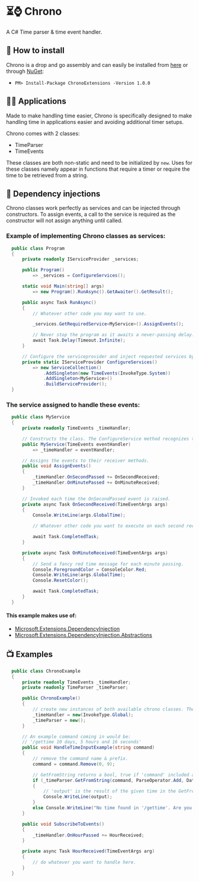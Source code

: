 # ⏳⌚ Chrono
A C# Time parser &amp; time event handler.

## 📩 How to install

Chrono is a drop and go assembly and can easily be installed from [here](https://github.com/Rozen4334/Chrono/releases/) or through [NuGet](https://www.nuget.org/packages/ChronoExtensions/1.0.0):

- ` PM> Install-Package ChronoExtensions -Version 1.0.0 `

## 👨‍💻 Applications

Made to make handling time easier, Chrono is specifically designed to make handling time in applications easier and avoiding additional timer setups.

Chrono comes with 2 classes: 
- TimeParser
- TimeEvents

These classes are both non-static and need to be initialized by ` new `. Uses for these classes namely appear in functions that require a timer or require the time to be retrieved from a string.

## 💉 Dependency injections

Chrono classes work perfectly as services and can be injected through constructors. To assign events, a call to the service is required as the constructor will not assign anything until called.

### Example of implementing Chrono classes as services:
```cs
  public class Program
  {
      private readonly IServiceProvider _services;

      public Program()
          => _services = ConfigureServices();

      static void Main(string[] args)
          => new Program().RunAsync().GetAwaiter().GetResult();

      public async Task RunAsync()
      {
          // Whatever other code you may want to use.

          _services.GetRequiredService<MyService>().AssignEvents();

          // Never stop the program as it awaits a never-passing delay.
          await Task.Delay(Timeout.Infinite);
      }

      // Configure the serviceprovider and inject requested services by depending classes in the provider.
      private static IServiceProvider ConfigureServices()
          => new ServiceCollection()
              .AddSingleton(new TimeEvents(InvokeType.System))
              .AddSingleton<MyService>()
              .BuildServiceProvider();
  }
```
### The service assigned to handle these events:
```cs
  public class MyService
  {
      private readonly TimeEvents _timeHandler;

      // Constructs the class. The ConfigureService method recognizes the TimeEvents class while building and injects it by itself.
      public MyService(TimeEvents eventHandler)
          => _timeHandler = eventHandler;

      // Assigns the events to their receiver methods.
      public void AssignEvents()
      { 
          _timeHandler.OnSecondPassed += OnSecondReceived;
          _timeHandler.OnMinutePassed += OnMinuteReceived;
      }

      // Invoked each time the OnSecondPassed event is raised.
      private async Task OnSecondReceived(TimeEventArgs args)
      {
          Console.WriteLine(args.GlobalTime);

          // Whatever other code you want to execute on each second received.

          await Task.CompletedTask;
      }

      private async Task OnMinuteReceived(TimeEventArgs args)
      {
          // Send a fancy red time message for each minute passing.
          Console.ForegroundColor = ConsoleColor.Red;
          Console.WriteLine(args.GlobalTime);
          Console.ResetColor();

          await Task.CompletedTask;
      }
  }
```
#### This example makes use of:
- [Microsoft.Extensions.DependencyInjection](https://www.nuget.org/packages/Microsoft.Extensions.DependencyInjection/)
- [Microsoft.Extensions.DependencyInjection.Abstractions](https://www.nuget.org/packages/Microsoft.Extensions.DependencyInjection.Abstractions/)

## 📺 Examples

```cs
  public class ChronoExample
  {
      private readonly TimeEvents _timeHandler;
      private readonly TimeParser _timeParser;

      public ChronoExample()
      {
          // create new instances of both available chrono classes. There are no static fields in either of these classes.
          _timeHandler = new(InvokeType.Global);
          _timeParser = new();
      }

      // An example command coming in would be:
      // '/gettime 10 days, 5 hours and 16 seconds'
      public void HandleTimeInputExample(string command)
      {
          // remove the command name & prefix.
          command = command.Remove(0, 9);

          // GetFromString returns a bool, true if 'command' included any valid time, false if it did not.
          if (_timeParser.GetFromString(command, ParseOperator.Add, DateTime.UtcNow, out DateTime output))
          {
              // 'output' is the result of the given time in the GetFromString command with the time in 'command' added to it.
              Console.WriteLine(output);
          }
          else Console.WriteLine("No time found in '/gettime'. Are you sure you used the command properly?");
      }

      public void SubscribeToEvents()
      {
          _timeHandler.OnHourPassed += HourReceived;
      }

      private async Task HourReceived(TimeEventArgs arg)
      {
          // do whatever you want to handle here.
      }
  }
```
